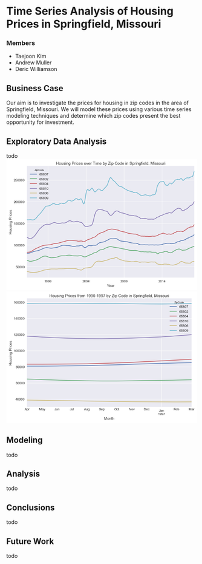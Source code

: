 
# Time Series Analysis of Housing Prices in Springfield, Missouri


### Members
* Taejoon Kim
* Andrew Muller
* Deric Williamson

## Business Case
Our aim is to investigate the prices for housing in zip codes in the area of Springfield, Missouri. We will model these prices using various time series modeling techniques and determine which zip codes present the best opportunity for investment.

## Exploratory Data Analysis
todo
![prices-all](visualizations/prices-all.png)
![prices-year](visualizations/prices-year.png)

## Modeling
todo

## Analysis
todo

## Conclusions
todo

## Future Work
todo
